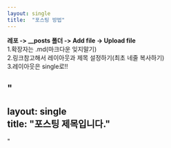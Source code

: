 ```yaml
---
layout: single
title:  "포스팅 방법"
---
```


**레포 -> __posts 폴더 -> Add file -> Upload file**     
1.확장자는 .md(마크다운 잊지말기)    
2.링크참고해서 레이아웃과 제목 설정하기(최초 네줄 복사하기)  
3.레이아웃은 single로!!

"
---   
layout: single    
title:  "포스팅 제목입니다."   
---     

"   
